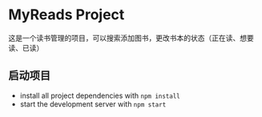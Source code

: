 # MyReads Project

这是一个读书管理的项目，可以搜索添加图书，更改书本的状态（正在读、想要读、已读）

## 启动项目


* install all project dependencies with `npm install`
* start the development server with `npm start`

